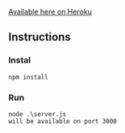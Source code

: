 [Available here on Heroku](https://carfinderbrazil.herokuapp.com/)

## Instructions

### Instal

    npm install

### Run

    node .\server.js
    will be available on port 3000